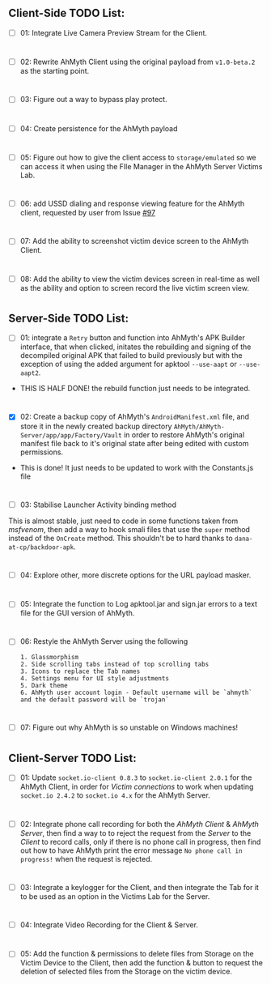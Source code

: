 ## Client-Side TODO List:
- [ ] 01: Integrate Live Camera Preview Stream for the Client. 
#
- [ ] 02: Rewrite AhMyth Client using the original 
payload from `v1.0-beta.2` as the starting point.
#
- [ ] 03: Figure out a way to bypass play protect. 
#
- [ ] 04: Create persistence for the AhMyth payload
#
- [ ] 05: Figure out how to give the client access to 
`storage/emulated` so we can access it when using the
FIle Manager in the AhMyth Server Victims Lab.
#
- [ ] 06: add USSD dialing and response viewing feature for the 
AhMyth client, requested by user from Issue [#97](https://github.com/Morsmalleo/AhMyth/issues/97)
#
- [ ] 07: Add the ability to screenshot victim device screen
to the AhMyth Client.
#
- [ ] 08: Add the ability to view the victim devices screen in 
real-time as well as the ability and option to screen record the live
victim screen view.
#
#
## Server-Side TODO List:

- [ ] 01: integrate a `Retry` button and function into AhMyth's APK Builder 
interface, that when clicked, initates the rebuilding and signing of 
the decompiled original APK that failed to build previously but with 
the exception of using the added argument for apktool `--use-aapt` or 
`--use-aapt2`.

- THIS IS HALF DONE! the rebuild function just needs to be 
integrated.
#
- [x] 02: Create a backup copy of AhMyth's `AndroidManifest.xml`
file, and store it in the newly created backup directory 
`AhMyth/AhMyth-Server/app/app/Factory/Vault` in order to 
restore AhMyth's original manifest file back to it's original 
state after being edited with custom permissions.

- This is done! It just needs to be updated to work with the
Constants.js file
# 
- [ ] 03: Stabilise Launcher Activity binding method

This is almost stable, just need to code in some functions
taken from *msfvenom*, then add a way to hook smali files that use the
`super` method instead of the `OnCreate` method. This shouldn't be to hard
thanks to `dana-at-cp/backdoor-apk`.
#
- [ ] 04: Explore other, more discrete options for the 
URL payload masker.
#
- [ ] 05: Integrate the function to Log apktool.jar and sign.jar 
errors to a text file for the GUI version of AhMyth.
#
- [ ] 06: Restyle the AhMyth Server using the following

      1. Glassmorphism 
      2. Side scrolling tabs instead of top scrolling tabs
      3. Icons to replace the Tab names
      4. Settings menu for UI style adjustments
      5. Dark theme
      6. AhMyth user account login - Default username will be `ahmyth` 
      and the default password will be `trojan`
#
- [ ] 07: Figure out why AhMyth is so unstable on 
Windows machines!
#
## Client-Server TODO List:

- [ ] 01: Update `socket.io-client 0.8.3` to 
`socket.io-client 2.0.1` for the AhMyth Client, 
in order for *Victim connections* to work when
updating `socket.io 2.4.2` to `socket.io 4.x` for
the AhMyth Server.
#
- [ ] 02: Integrate phone call recording for both the 
*AhMyth Client* & *AhMyth Server*, then find a way to
to reject the request from the *Server* to the *Client*
to record calls, only if there is no phone call in progress,
then find out how to have AhMyth print the error message 
`No phone call in progress!` when the request is rejected.
#
- [ ] 03: Integrate a keylogger for the Client, and then integrate
the Tab for it to be used as an option in the Victims Lab
for the Server.
#
- [ ] 04: Integrate Video Recording for the Client & Server. 
#
- [ ] 05: Add the function & permissions to delete files from Storage
on the Victim Device to the Client, then add the function & button to 
request the deletion of selected files from the Storage on the victim device.
